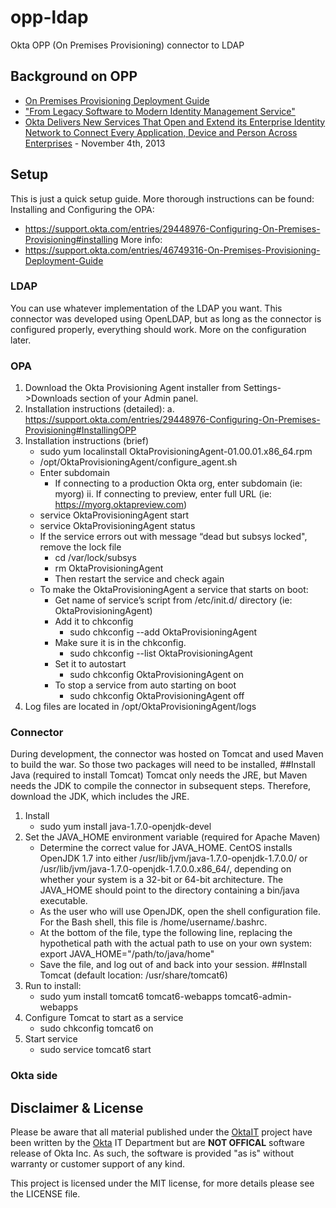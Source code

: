 # opp-ldap
Okta OPP (On Premises Provisioning) connector to LDAP

## Background on OPP
* [On Premises Provisioning Deployment Guide](https://support.okta.com/articles/Knowledge_Article/46749316-On-Premises-Provisioning-Deployment-Guide)
* ["From Legacy Software to Modern Identity Management Service"](https://www.okta.com/solutions/replacing-legacy-identity-software.html)
* [Okta Delivers New Services That Open and Extend its Enterprise Identity Network to Connect Every Application, Device and Person Across Enterprises](https://www.okta.com/company/pr-2013-11-04.html) - November 4th, 2013

## Setup
This is just a quick setup guide. More thorough instructions can be found:
Installing and Configuring  the OPA:
- https://support.okta.com/entries/29448976-Configuring-On-Premises-Provisioning#installing
More info:
- https://support.okta.com/entries/46749316-On-Premises-Provisioning-Deployment-Guide

### LDAP
You can use whatever implementation of the LDAP you want. This connector was developed using OpenLDAP, but as long as the connector is configured properly, everything should work. More on the configuration later.
### OPA
1. Download the Okta Provisioning Agent installer from Settings->Downloads section of your Admin panel.
2. Installation instructions (detailed): a. https://support.okta.com/entries/29448976-Configuring-On-Premises-Provisioning#InstallingOPP
3. Installation instructions (brief)
	- sudo yum localinstall OktaProvisioningAgent-01.00.01.x86_64.rpm
	- /opt/OktaProvisioningAgent/configure_agent.sh
	- Enter subdomain
		- If connecting to a production Okta org, enter subdomain (ie: myorg) ii. If connecting to preview, enter full URL (ie: https://myorg.oktapreview.com)
	- service OktaProvisioningAgent start
	- service OktaProvisioningAgent status
	- If the service errors out with message “dead but subsys locked", remove the lock file
		- cd /var/lock/subsys
		- rm OktaProvisioningAgent
		- Then restart the service and check again
	- To make the OktaProvisioningAgent a service that starts on boot:
		- Get name of service’s script from /etc/init.d/ directory (ie: OktaProvisioningAgent)
		- Add it to chkconfig
			- sudo chkconfig --add OktaProvisioningAgent
		- Make sure it is in the chkconfig.
			- sudo chkconfig --list OktaProvisioningAgent
		- Set it to autostart
			- sudo chkconfig OktaProvisioningAgent on
		- To stop a service from auto starting on boot
			- sudo chkconfig OktaProvisioningAgent off
4. Log files are located in /opt/OktaProvisioningAgent/logs

### Connector
During development, the connector was hosted on Tomcat and used Maven to build the war. So those two packages will need to be installed,
##Install Java (required to install Tomcat)
Tomcat only needs the JRE, but Maven needs the JDK to compile the connector in subsequent steps. Therefore, download the JDK, which includes the JRE.
1. Install
	- sudo yum install java-1.7.0-openjdk-devel
2. Set the JAVA_HOME environment variable (required for Apache Maven)
	- Determine the correct value for JAVA_HOME. CentOS installs OpenJDK 1.7 into either /usr/lib/jvm/java-1.7.0-openjdk-1.7.0.0/ or /usr/lib/jvm/java-1.7.0-openjdk-1.7.0.0.x86_64/, depending on whether your system is a 32-bit or 64-bit architecture. The JAVA_HOME should point to the directory containing a bin/java executable.
	- As the user who will use OpenJDK, open the shell configuration file. For the Bash shell, this file is /home/username/.bashrc.
	- At the bottom of the file, type the following line, replacing the hypothetical path with the actual path to use on your own system: export JAVA_HOME="/path/to/java/home"
	- Save the file, and log out of and back into your session.
##Install Tomcat (default location: /usr/share/tomcat6)
1. Run to install:
	- sudo yum install tomcat6 tomcat6-webapps tomcat6-admin-webapps
2. Configure Tomcat to start as a service
	- sudo chkconfig tomcat6 on
3. Start service
	- sudo service tomcat6 start

### Okta side

## Disclaimer & License
Please be aware that all material published under the [OktaIT](https://github.com/OktaIT/) project have been written by the [Okta](http://www.okta.com/) IT Department but are **NOT OFFICAL** software release of Okta Inc.  As such, the software is provided "as is" without warranty or customer support of any kind.

This project is licensed under the MIT license, for more details please see the LICENSE file.
